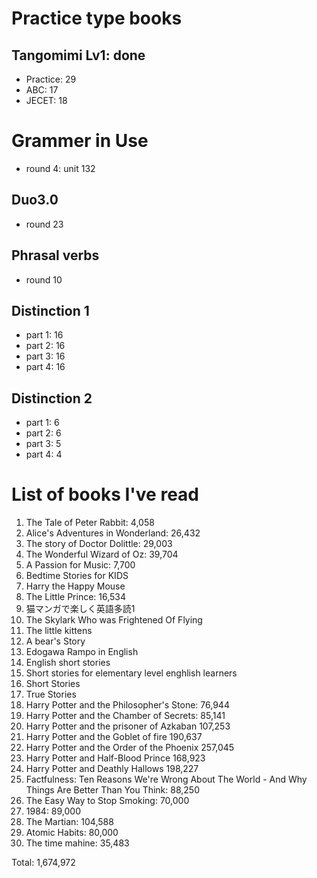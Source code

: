 # Practice type books

## Tangomimi Lv1: done
* Practice: 29
* ABC: 17
* JECET: 18

# Grammer in Use
* round 4: unit 132

## Duo3.0
- round 23

## Phrasal verbs
- round 10

## Distinction 1
- part 1: 16
- part 2: 16
- part 3: 16
- part 4: 16

## Distinction 2
- part 1: 6
- part 2: 6
- part 3: 5
- part 4: 4

# List of books I've read
1. The Tale of Peter Rabbit: 4,058
1. Alice's Adventures in Wonderland: 26,432
1. The story of Doctor Dolittle: 29,003
1. The Wonderful Wizard of Oz: 39,704
1. A Passion for Music: 7,700
1. Bedtime Stories for KIDS
1. Harry the Happy Mouse
1. The Little Prince: 16,534
1. 猫マンガで楽しく英語多読1
1. The Skylark Who was Frightened Of Flying
1. The little kittens
1. A bear's Story
1. Edogawa Rampo in English
1. English short stories
1. Short stories for elementary level enghlish learners
1. Short Stories
1. True Stories
1. Harry Potter and the Philosopher's Stone: 76,944
1. Harry Potter and the Chamber of Secrets: 85,141
1. Harry Potter and the prisoner of Azkaban 107,253
1. Harry Potter and the Goblet of fire 190,637
1. Harry Potter and the Order of the Phoenix 257,045
1. Harry Potter and Half-Blood Prince 168,923
1. Harry Potter and Deathly Hallows 198,227
1. Factfulness: Ten Reasons We're Wrong About The World - And Why Things Are Better Than You Think: 88,250
1. The Easy Way to Stop Smoking: 70,000
1. 1984: 89,000
1. The Martian: 104,588
1. Atomic Habits: 80,000
1. The time mahine: 35,483

Total: 1,674,972

